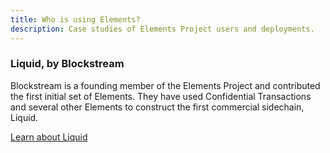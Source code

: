 ```yaml
---
title: Who is using Elements?
description: Case studies of Elements Project users and deployments.
---
```

### Liquid, by Blockstream
Blockstream is a founding member of the Elements Project and contributed the first initial set of Elements.  They have used Confidential Transactions and several other Elements to construct the first commercial sidechain, Liquid.

<a href="/sidechains/liquid" class="ui button huge primary">Learn about Liquid<i class="ui icon chevron right"></i></a>


<!-- ### Rootstock

### Gem -->

